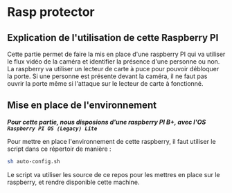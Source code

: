 # Rasp protector

## Explication de l'utilisation de cette Raspberry PI

Cette partie permet de faire la mis en place d'une raspberry PI qui va utiliser le flux vidéo de la caméra et identifier la présence d'une personne ou non. La raspberry va utiliser un lecteur de carte à puce pour pouvoir débloquer la porte. Si une personne est présente devant la caméra, il ne faut pas ouvrir la porte même si l'attaque sur le lecteur de carte à fonctionné.

## Mise en place de l'environnement

***Pour cette partie, nous disposions d'une raspberry PI B+, avec l'OS `Raspberry PI OS (Legacy) Lite`***

Pour mettre en place l'environnement de cette raspberry, il faut utiliser le script dans ce répertoir de manière :

```sh
sh auto-config.sh
```

Le script va utiliser les source de ce repos pour les mettres en place sur le raspberry, et rendre disponible cette machine.
